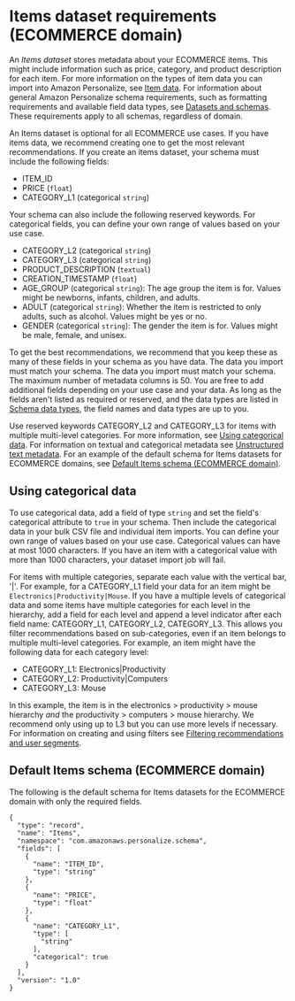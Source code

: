 # Items dataset requirements \(ECOMMERCE domain\)<a name="ECOMMERCE-items-dataset"></a>

 An *Items dataset* stores metadata about your ECOMMERCE items\. This might include information such as price, category, and product description for each item\. For more information on the types of item data you can import into Amazon Personalize, see [Item data](items-datasets.md)\. For information about general Amazon Personalize schema requirements, such as formatting requirements and available field data types, see [Datasets and schemas](how-it-works-dataset-schema.md)\. These requirements apply to all schemas, regardless of domain\. 

 An Items dataset is optional for all ECOMMERCE use cases\. If you have items data, we recommend creating one to get the most relevant recommendations\. If you create an items dataset, your schema must include the following fields:
+ ITEM\_ID
+ PRICE \(`float`\)
+ CATEGORY\_L1 \(categorical `string`\)

 Your schema can also include the following reserved keywords\. For categorical fields, you can define your own range of values based on your use case\.
+ CATEGORY\_L2 \(categorical `string`\)
+ CATEGORY\_L3 \(categorical `string`\)
+ PRODUCT\_DESCRIPTION \(`textual`\)
+ CREATION\_TIMESTAMP \(`float`\)
+ AGE\_GROUP \(categorical `string`\): The age group the item is for\. Values might be newborns, infants, children, and adults\.
+ ADULT \(categorical `string`\): Whether the item is restricted to only adults, such as alcohol\. Values might be yes or no\.
+ GENDER \(categorical `string`\): The gender the item is for\. Values might be male, female, and unisex\.

 To get the best recommendations, we recommend that you keep these as many of these fields in your schema as you have data\. The data you import must match your schema\. The data you import must match your schema\. The maximum number of metadata columns is 50\. You are free to add additional fields depending on your use case and your data\. As long as the fields aren't listed as required or reserved, and the data types are listed in [Schema data types](how-it-works-dataset-schema.md#personalize-datatypes), the field names and data types are up to you\. 

 Use reserved keywords CATEGORY\_L2 and CATEGORY\_L3 for items with multiple multi\-level categories\. For more information, see [Using categorical data](#ECOMMERCE-items-categorical-data)\. For information on textual and categorical metadata see [Unstructured text metadata](items-datasets.md#text-data)\. For an example of the default schema for Items datasets for ECOMMERCE domains, see [Default Items schema \(ECOMMERCE domain\)](#ECOMMERCE-items-dataset-schema)\. 

## Using categorical data<a name="ECOMMERCE-items-categorical-data"></a>

 To use categorical data, add a field of type `string` and set the field's categorical attribute to `true` in your schema\. Then include the categorical data in your bulk CSV file and individual item imports\. You can define your own range of values based on your use case\. Categorical values can have at most 1000 characters\. If you have an item with a categorical value with more than 1000 characters, your dataset import job will fail\.

 For items with multiple categories, separate each value with the vertical bar, '\|'\. For example, for a CATEGORY\_L1 field your data for an item might be `Electronics|Productivity|Mouse`\. If you have a multiple levels of categorical data and some items have multiple categories for each level in the hierarchy, add a field for each level and append a level indicator after each field name: CATEGORY\_L1, CATEGORY\_L2, CATEGORY\_L3\. This allows you filter recommendations based on sub\-categories, even if an item belongs to multiple multi\-level categories\. For example, an item might have the following data for each category level: 
+ CATEGORY\_L1: Electronics\|Productivity
+ CATEGORY\_L2: Productivity\|Computers
+ CATEGORY\_L3: Mouse

In this example, the item is in the electronics > productivity > mouse hierarchy *and* the productivity > computers > mouse hierarchy\. We recommend only using up to L3 but you can use more levels if necessary\. For information on creating and using filters see [Filtering recommendations and user segments](filter.md)\. 

## Default Items schema \(ECOMMERCE domain\)<a name="ECOMMERCE-items-dataset-schema"></a>

 The following is the default schema for Items datasets for the ECOMMERCE domain with only the required fields\. 

```
{
  "type": "record",
  "name": "Items",
  "namespace": "com.amazonaws.personalize.schema",
  "fields": [
    {
      "name": "ITEM_ID",
      "type": "string"
    },
    {
      "name": "PRICE",
      "type": "float"
    },
    {
      "name": "CATEGORY_L1",
      "type": [
        "string"
      ],
      "categorical": true
    }
  ],
  "version": "1.0"
}
```